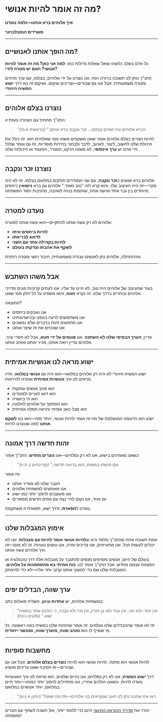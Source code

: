 # מה זה אומר להיות אנושי?

**איך אלוהים ברא אותנו—ולמה נועדנו**

**משרדים הומבלברגר**

---

## מה הופך אותנו לאנושיים?

כל אדם בשלב כלשהו שואל שאלות גדולות כמו:
**למה אני כאן? מה זה אומר להיות אנושי? האם יש מטרה לחיי?**

התנ"ך נותן לנו תשובה ברורה ויפה: אנו נוצרנו על ידי אלוהים, בצלמו, עם ערך מדהים ומטרה משמעותית. אבל אנו גם שבורים—וצריכים שיקום. ושיקום זה בא דרך **ישוע המשיח היהודי**.

---

## נוצרנו בצלם אלוהים

התנ"ך מתחיל עם הצהרה נועזת זו:

> "ויברא אלוהים את האדם בצלמו... זכר ונקבה ברא אותם."
> *(בראשית א:כז)*

להיות נוצרים בצלם אלוהים אומר שאנו משקפים משהו ממי שאלוהים הוא. זה כולל את היכולת שלנו לחשוב, ליצור, לאהוב, לדבר ולבחור בחירות מוסריות. זה גם אומר שלכל חיי אדם יש **ערך אינסופי**, לא משנה הרקע, המגדר, המעמד או היכולות שלנו.

---

## נוצרנו זכר ונקבה

אלוהים ברא אנשים כ**זכר ונקבה**, עם שני המגדרים חולקים במלואם בצלמו. זה לא היה מקרי—זה היה העיצוב שלו. והוא קרא לזה "טוב מאוד."
אלוהים גם ברא **נישואין** כיחסים מיוחדים בין גבר אחד ואישה אחת, שותפות בנויה לאהבה, מחויבות ויסוד המשפחה.

---

## נועדנו למטרה

אלוהים לא רק עשה אותנו להתקיים—הוא עשה אותנו למטרה:

* **להיות ביחסים איתו**
* **לדאוג לבריאתו**
* **לחיות בקהילה אחד עם השני**
* **לשקף את אהבתו וצדקתו בעולם**

מההתחלה, אלוהים נתן לאנשים עבודה משמעותית, חיבור רגשי ומטרה רוחנית.

---

## אבל משהו השתבש

בעוד שהעיצוב של אלוהים היה טוב, לא חיינו עד אליו. אנו לעתים קרובות פונים מדרכי אלוהים ובוחרים בדרך שלנו. זה נקרא **חטא**, והוא משפיע על כל חלק ממי שאנו.

התוצאה?

* אנו נאבקים ביחסים
* אנו משתמשים לרעה בגופנו ובכישרונותינו
* אנו מחפשים זהות בדברים שלא נמשכים
* אנו שוכחים את זה שיצר אותנו

עדיין, **הערך הבסיסי שלנו לא השתנה**. אנו **פגומים על ידי חטא**, אבל לא חסרי ערך. אלוהים עדיין רואה אותנו, מכיר אותנו ואוהב אותנו.

---

## ישוע מראה לנו אנושיות אמיתית

ישוע המשיח היהודי לא היה רק אלוהים במלואו—הוא היה גם **אנושי במלואו**. וחייו מראים לנו איך **אנושיות אמיתית** אמורה להיראות.

* הוא אהב אנשים עמוקות
* הוא דאג לעניים ולמנודים
* הוא חי ביושרה
* הוא הסתמך על אלוהים לחלוטין
* הוא סבל כאב אמיתי והראה חמלה אמיתית

ישוע הוא הדוגמה המושלמת של מה זה אומר להיות אנושי. ויותר מזה—הוא בא **לשקם אותנו** למה שנועדנו להיות.

---

## זהות חדשה דרך אמונה

כשאנו מאמינים בישוע, אנו לא רק נסלחים—אנו **נוצרים מחדש**. התנ"ך אומר:

> "אם מישהו במשיח, הוא בריאה חדשה." *(קורינתים ב ה:יז)*

זה אומר:

* העבר שלנו לא מגדיר אותנו
* אנו מאומצים למשפחת אלוהים
* אנו מעוצבים להפוך יותר כמו ישוע
* יום אחד, אנו נקום לחיי נצח עם גופים חדשים מפוארים

נועדנו ל**תפארת**, ודרך ישוע, תפארת זו משתקמת.

---

## אימוץ המגבלות שלנו

אמת חשובה אחת שהתנ"ך מלמד היא ש**להיות אנושי אומר להיות עם מגבלות**. אנו לא יכולים לעשות הכל. אנו מתעייפים, אנו צריכים עזרה, אנו עושים טעויות. זה לא פגם—זה איך אלוהים עשה אותנו.

בעולם של היום, אנשים מסוימים מנסים להתגבר על מגבלות אלה דרך טכנולוגיה או המצאת עצמם מחדש. אבל התנ"ך אומר לנו:
**כוח אמיתי בא מהסתמכות על אלוהים.**
המגבלות שלנו שם כדי למשוך אותנו קרוב יותר אליו—לא כדי להימחק.

---

## ערך שווה, הבדלים יפים

במשפחת אלוהים, יש **אחדות וגיוון**. השליח פאולוס כתב:

> "אין יהודי ולא יווני, אין עבד ולא בן חורין, אין זכר ולא נקבה, כי כולכם אחד במשיח ישוע." *(גלטים ג:כח)*

זה לא אומר שההבדלים שלנו נעלמים. זה אומר שהזהות שלנו במשיח באה ראשונה. כל מי ששייך לו הוא **נאהב שווה, מוערך שווה, ומוכשר ייחודית**.

---

## מחשבות סופיות

להיות אנושי הוא מתנה.
להיות אנושי הוא להיות **נוצרים בצלם אלוהים**.
אבל אנו גם שבורים—וזו הסיבה שאנו צריכים מושיע.

דרך **ישוע המשיח**, אנו לא רק נסלחים; אנו נהיים שלמים. הוא מראה לנו איך האנושיות נועדה להיות. וכשאנו הולכים אחריו, אנו מתחילים להפוך יותר כמוהו—יותר חיים במלואם, יותר אנושיים במלואם.

> "ראו איזו אהבה נתן לנו האב שנקראים בני אלוהים—וזה מה שאנו!"
> *(יוחנן א ג:א)*

---

*הורד את [מדריך ההוראה החינמי](../../assets/Doctrine-of-Humanity-Teaching-Guide.pdf) היום כדי ללמוד יותר, ואל תשכח לשתף עם חברים ומשפחה!* 
